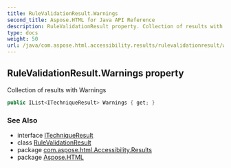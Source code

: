 ```yaml
---
title: RuleValidationResult.Warnings
second_title: Aspose.HTML for Java API Reference
description: RuleValidationResult property. Collection of results with Warnings
type: docs
weight: 50
url: /java/com.aspose.html.accessibility.results/rulevalidationresult/warnings/
---
```

## RuleValidationResult.Warnings property

Collection of results with Warnings

```java
public IList<ITechniqueResult> Warnings { get; }
```

### See Also

* interface [ITechniqueResult](../../../com.aspose.html.accessibility/itechniqueresult/)
* class [RuleValidationResult](../)
* package [com.aspose.html.Accessibility.Results](../../../com.aspose.html.accessibility.results/)
* package [Aspose.HTML](../../../)
